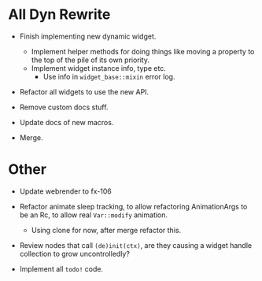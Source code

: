 # All Dyn Rewrite

* Finish implementing new dynamic widget.
    - Implement helper methods for doing things like moving a property to the top of the pile of its own priority.
    - Implement widget instance info, type etc.
        - Use info in `widget_base::mixin` error log.
* Refactor all widgets to use the new API.
* Remove custom docs stuff.
* Update docs of new macros.

* Merge.

# Other

* Update webrender to fx-106
* Refactor animate sleep tracking, to allow refactoring AnimationArgs to be an Rc, to allow real `Var::modify` animation.
    - Using clone for now, after merge refactor this.

* Review nodes that call `(de)init(ctx)`, are they causing a widget handle collection to grow uncontrolledly?

* Implement all `todo!` code.